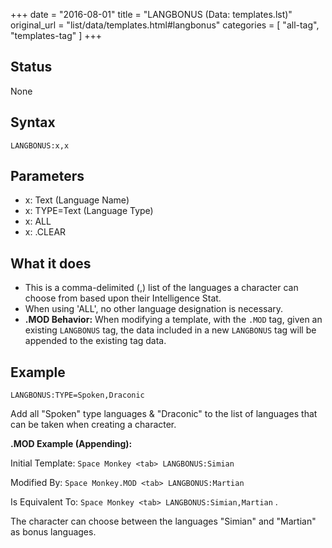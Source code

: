 +++
date = "2016-08-01"
title = "LANGBONUS (Data: templates.lst)"
original_url = "list/data/templates.html#langbonus"
categories = [ "all-tag", "templates-tag" ]
+++

## Status

None

## Syntax

`LANGBONUS:x,x`

## Parameters

-   x: Text (Language Name)
-   x: TYPE=Text (Language Type)
-   x: ALL
-   x: .CLEAR



What it does
------------

-   This is a comma-delimited (,) list of the languages a character can
    choose from based upon their Intelligence Stat.
-   When using 'ALL', no other language designation is necessary.
-   **.MOD Behavior:** When modifying a template, with the `.MOD` tag,
    given an existing `LANGBONUS` tag, the data included in a new
    `LANGBONUS` tag will be appended to the existing tag data.

Example
-------

`LANGBONUS:TYPE=Spoken,Draconic`

Add all "Spoken" type languages & "Draconic" to the list of languages
that can be taken when creating a character.

**.MOD Example (Appending):**

Initial Template: `Space Monkey <tab> LANGBONUS:Simian`

Modified By: `Space Monkey.MOD <tab> LANGBONUS:Martian`

Is Equivalent To: `Space Monkey <tab> LANGBONUS:Simian,Martian` .

The character can choose between the languages "Simian" and "Martian" as
bonus languages.

